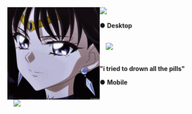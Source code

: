 <img align="left" src="gif.gif" widht="210" height="210">
<img src="https://img.shields.io/badge/I'm playing-yellow">

● <b>Desktop</b>
<code>
  
  <img src="https://upload.wikimedia.org/wikipedia/pt/7/77/League_of_Legends_logo.png" widht="25" height="25">
  </code><br>

<b>"i tried to drown all the pills"</b>

● <b>Mobile</b>
<code>

  <img src="https://cdn1.iconfinder.com/data/icons/logos-brands-in-colors/231/among-us-player-red-512.png" widht="25" height="25">

</code>
